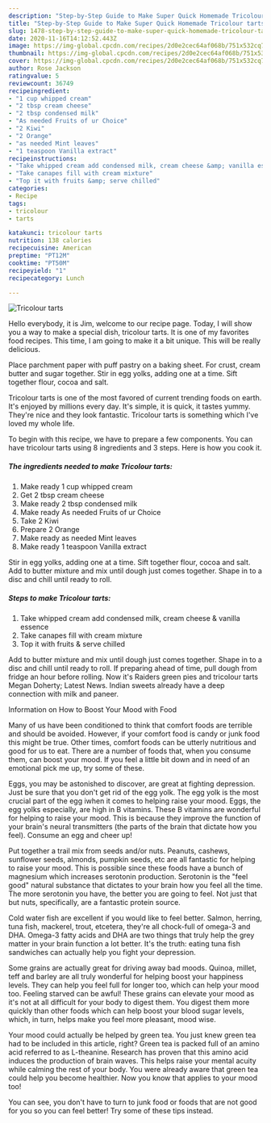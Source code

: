 ```yaml
---
description: "Step-by-Step Guide to Make Super Quick Homemade Tricolour tarts"
title: "Step-by-Step Guide to Make Super Quick Homemade Tricolour tarts"
slug: 1478-step-by-step-guide-to-make-super-quick-homemade-tricolour-tarts
date: 2020-11-16T14:12:52.443Z
image: https://img-global.cpcdn.com/recipes/2d0e2cec64af068b/751x532cq70/tricolour-tarts-recipe-main-photo.jpg
thumbnail: https://img-global.cpcdn.com/recipes/2d0e2cec64af068b/751x532cq70/tricolour-tarts-recipe-main-photo.jpg
cover: https://img-global.cpcdn.com/recipes/2d0e2cec64af068b/751x532cq70/tricolour-tarts-recipe-main-photo.jpg
author: Rose Jackson
ratingvalue: 5
reviewcount: 36749
recipeingredient:
- "1 cup whipped cream"
- "2 tbsp cream cheese"
- "2 tbsp condensed milk"
- "As needed Fruits of ur Choice"
- "2 Kiwi"
- "2 Orange"
- "as needed Mint leaves"
- "1 teaspoon Vanilla extract"
recipeinstructions:
- "Take whipped cream add condensed milk, cream cheese &amp; vanilla essence"
- "Take canapes fill with cream mixture"
- "Top it with fruits &amp; serve chilled"
categories:
- Recipe
tags:
- tricolour
- tarts

katakunci: tricolour tarts 
nutrition: 138 calories
recipecuisine: American
preptime: "PT12M"
cooktime: "PT50M"
recipeyield: "1"
recipecategory: Lunch

---
```



![Tricolour tarts](https://img-global.cpcdn.com/recipes/2d0e2cec64af068b/751x532cq70/tricolour-tarts-recipe-main-photo.jpg)

Hello everybody, it is Jim, welcome to our recipe page. Today, I will show you a way to make a special dish, tricolour tarts. It is one of my favorites food recipes. This time, I am going to make it a bit unique. This will be really delicious.

Place parchment paper with puff pastry on a baking sheet. For crust, cream butter and sugar together. Stir in egg yolks, adding one at a time. Sift together flour, cocoa and salt.

Tricolour tarts is one of the most favored of current trending foods on earth. It's enjoyed by millions every day. It's simple, it is quick, it tastes yummy. They're nice and they look fantastic. Tricolour tarts is something which I've loved my whole life.


To begin with this recipe, we have to prepare a few components. You can have tricolour tarts using 8 ingredients and 3 steps. Here is how you cook it.

<!--inarticleads1-->

##### The ingredients needed to make Tricolour tarts:

1. Make ready 1 cup whipped cream
1. Get 2 tbsp cream cheese
1. Make ready 2 tbsp condensed milk
1. Make ready As needed Fruits of ur Choice
1. Take 2 Kiwi
1. Prepare 2 Orange
1. Make ready as needed Mint leaves
1. Make ready 1 teaspoon Vanilla extract


Stir in egg yolks, adding one at a time. Sift together flour, cocoa and salt. Add to butter mixture and mix until dough just comes together. Shape in to a disc and chill until ready to roll. 

<!--inarticleads2-->

##### Steps to make Tricolour tarts:

1. Take whipped cream add condensed milk, cream cheese &amp; vanilla essence
1. Take canapes fill with cream mixture
1. Top it with fruits &amp; serve chilled


Add to butter mixture and mix until dough just comes together. Shape in to a disc and chill until ready to roll. If preparing ahead of time, pull dough from fridge an hour before rolling. Now it&#39;s Raiders green pies and tricolour tarts Megan Doherty; Latest News. Indian sweets already have a deep connection with milk and paneer. 

Information on How to Boost Your Mood with Food


Many of us have been conditioned to think that comfort foods are terrible and should be avoided. However, if your comfort food is candy or junk food this might be true. Other times, comfort foods can be utterly nutritious and good for us to eat. There are a number of foods that, when you consume them, can boost your mood. If you feel a little bit down and in need of an emotional pick me up, try some of these.

Eggs, you may be astonished to discover, are great at fighting depression. Just be sure that you don't get rid of the egg yolk. The egg yolk is the most crucial part of the egg iwhen it comes to helping raise your mood. Eggs, the egg yolks especially, are high in B vitamins. These B vitamins are wonderful for helping to raise your mood. This is because they improve the function of your brain's neural transmitters (the parts of the brain that dictate how you feel). Consume an egg and cheer up!

Put together a trail mix from seeds and/or nuts. Peanuts, cashews, sunflower seeds, almonds, pumpkin seeds, etc are all fantastic for helping to raise your mood. This is possible since these foods have a bunch of magnesium which increases serotonin production. Serotonin is the "feel good" natural substance that dictates to your brain how you feel all the time. The more serotonin you have, the better you are going to feel. Not just that but nuts, specifically, are a fantastic protein source.

Cold water fish are excellent if you would like to feel better. Salmon, herring, tuna fish, mackerel, trout, etcetera, they're all chock-full of omega-3 and DHA. Omega-3 fatty acids and DHA are two things that truly help the grey matter in your brain function a lot better. It's the truth: eating tuna fish sandwiches can actually help you fight your depression. 

Some grains are actually great for driving away bad moods. Quinoa, millet, teff and barley are all truly wonderful for helping boost your happiness levels. They can help you feel full for longer too, which can help your mood too. Feeling starved can be awful! These grains can elevate your mood as it's not at all difficult for your body to digest them. You digest them more quickly than other foods which can help boost your blood sugar levels, which, in turn, helps make you feel more pleasant, mood wise.

Your mood could actually be helped by green tea. You just knew green tea had to be included in this article, right? Green tea is packed full of an amino acid referred to as L-theanine. Research has proven that this amino acid induces the production of brain waves. This helps raise your mental acuity while calming the rest of your body. You were already aware that green tea could help you become healthier. Now you know that applies to your mood too!

You can see, you don't have to turn to junk food or foods that are not good for you so you can feel better! Try  some  of  these  tips  instead.

